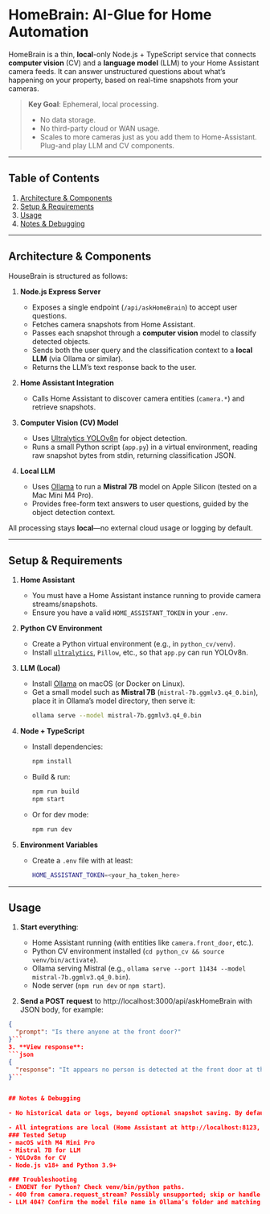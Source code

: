 # HomeBrain: AI-Glue for Home Automation

HomeBrain is a thin, **local**-only Node.js + TypeScript service that connects **computer vision** (CV) and a **language model** (LLM) to your Home Assistant camera feeds. It can answer unstructured questions about what’s happening on your property, based on real-time snapshots from your cameras.

> **Key Goal**: Ephemeral, local processing.  
> - No data storage.
> - No third-party cloud or WAN usage.
> - Scales to more cameras just as you add them to Home-Assistant. Plug-and play LLM and CV components.

---

## Table of Contents

1. [Architecture & Components](#architecture--components)  
2. [Setup & Requirements](#setup--requirements)  
3. [Usage](#usage)  
4. [Notes & Debugging](#notes--debugging)

---

## Architecture & Components

HouseBrain is structured as follows:

1. **Node.js Express Server**  
   - Exposes a single endpoint (`/api/askHomeBrain`) to accept user questions.  
   - Fetches camera snapshots from Home Assistant.  
   - Passes each snapshot through a **computer vision** model to classify detected objects.  
   - Sends both the user query and the classification context to a **local LLM** (via Ollama or similar).  
   - Returns the LLM’s text response back to the user.

2. **Home Assistant Integration**  
   - Calls Home Assistant to discover camera entities (`camera.*`) and retrieve snapshots.

3. **Computer Vision (CV) Model**  
   - Uses [Ultralytics YOLOv8n](https://github.com/ultralytics/ultralytics) for object detection.  
   - Runs a small Python script (`app.py`) in a virtual environment, reading raw snapshot bytes from stdin, returning classification JSON.

4. **Local LLM**  
   - Uses [Ollama](https://github.com/jmorganca/ollama) to run a **Mistral 7B** model on Apple Silicon (tested on a Mac Mini M4 Pro).  
   - Provides free-form text answers to user questions, guided by the object detection context.

All processing stays **local**—no external cloud usage or logging by default.

---

## Setup & Requirements

1. **Home Assistant**  
   - You must have a Home Assistant instance running to provide camera streams/snapshots.  
   - Ensure you have a valid `HOME_ASSISTANT_TOKEN` in your `.env`.

2. **Python CV Environment**  
   - Create a Python virtual environment (e.g., in `python_cv/venv`).  
   - Install [`ultralytics`](https://github.com/ultralytics/ultralytics), `Pillow`, etc., so that `app.py` can run YOLOv8n.

3. **LLM (Local)**  
   - Install [Ollama](https://github.com/jmorganca/ollama) on macOS (or Docker on Linux).  
   - Get a small model such as **Mistral 7B** (`mistral-7b.ggmlv3.q4_0.bin`), place it in Ollama’s model directory, then serve it:
     ```bash
     ollama serve --model mistral-7b.ggmlv3.q4_0.bin
     ```
4. **Node + TypeScript**  
   - Install dependencies:
     ```bash
     npm install
     ```
   - Build & run:
     ```bash
     npm run build
     npm start
     ```
   - Or for dev mode:
     ```bash
     npm run dev
     ```
5. **Environment Variables**  
   - Create a `.env` file with at least:
     ```bash
     HOME_ASSISTANT_TOKEN=<your_ha_token_here>
     ```

---

## Usage

1. **Start everything**:
   - Home Assistant running (with entities like `camera.front_door`, etc.).  
   - Python CV environment installed (`cd python_cv && source venv/bin/activate`).  
   - Ollama serving Mistral (e.g., `ollama serve --port 11434 --model mistral-7b.ggmlv3.q4_0.bin`).  
   - Node server (`npm run dev` or `npm start`).

2. **Send a POST request** to http://localhost:3000/api/askHomeBrain with JSON body, for example:
```json
{
  "prompt": "Is there anyone at the front door?"
}```
3. **View response**: 
```json
{
  "response": "It appears no person is detected at the front door at the moment."
}```


## Notes & Debugging

- No historical data or logs, beyond optional snapshot saving. By default, saving snapshots is commented out; enable if needed for debugging.

- All integrations are local (Home Assistant at http://localhost:8123, Ollama at http://localhost:11434).
### Tested Setup
- macOS with M4 Mini Pro
- Mistral 7B for LLM
- YOLOv8n for CV
- Node.js v18+ and Python 3.9+

### Troubleshooting
- ENOENT for Python? Check venv/bin/python paths.
- 400 from camera.request_stream? Possibly unsupported; skip or handle gracefully.
- LLM 404? Confirm the model file name in Ollama’s folder and matching JSON "model" field.